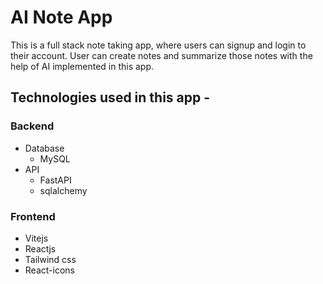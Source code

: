 # AI Note App

This is a full stack note taking app, where users can signup and login to their account. User can create notes and summarize those notes with the help of AI implemented in this app.

## Technologies used in this app -

### Backend

- Database
  - MySQL
- API
  - FastAPI
  - sqlalchemy

### Frontend

- Vitejs
- Reactjs
- Tailwind css
- React-icons

